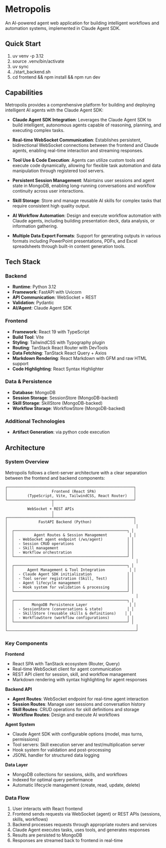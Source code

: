 # Metropolis

 An AI-powered agent web application for building intelligent workflows and automation systems, implemented in Claude Agent SDK.

## Quick Start

1. uv venv -p 3.12
2. source .venv/bin/activate
3. uv sync
4. ./start_backend.sh
5. cd frontend && npm install && npm run dev

## Capabilities

Metropolis provides a comprehensive platform for building and deploying intelligent AI agents with the Claude Agent SDK:

- **Claude Agent SDK Integration**: Leverages the Claude Agent SDK to build intelligent, autonomous agents capable of reasoning, planning, and executing complex tasks.

- **Real-time WebSocket Communication**: Establishes persistent, bidirectional WebSocket connections between the frontend and Claude agents, enabling real-time interaction and streaming responses.

- **Tool Use & Code Execution**: Agents can utilize custom tools and execute code dynamically, allowing for flexible task automation and data manipulation through registered tool servers.

- **Persistent Session Management**: Maintains user sessions and agent state in MongoDB, enabling long-running conversations and workflow continuity across user interactions.

- **Skill Storage**: Store and manage reusable AI skills for complex tasks that require consistent high quality output.

- **AI Workflow Automation**: Design and execute workflow automation with Claude agents, including building presentation deck, data analysis, or information gathering.

- **Multiple Data Export Formats**: Support for generating outputs in various formats including PowerPoint presentations, PDFs, and Excel spreadsheets through built-in content generation tools.

## Tech Stack

### Backend
- **Runtime**: Python 3.12
- **Framework**: FastAPI with Uvicorn
- **API Communication**: WebSocket + REST
- **Validation**: Pydantic
- **AI/Agent**: Claude Agent SDK

### Frontend
- **Framework**: React 19 with TypeScript
- **Build Tool**: Vite
- **Styling**: TailwindCSS with Typography plugin
- **Routing**: TanStack React Router with DevTools
- **Data Fetching**: TanStack React Query + Axios
- **Markdown Rendering**: React Markdown with GFM and raw HTML support
- **Code Highlighting**: React Syntax Highlighter

### Data & Persistence
- **Database**: MongoDB
- **Session Storage**: SessionStore (MongoDB-backed)
- **Skill Storage**: SkillStore (MongoDB-backed)
- **Workflow Storage**: WorkflowStore (MongoDB-backed)

### Additional Technologies
- **Artifact Generation**: via python code execution

## Architecture

### System Overview

Metropolis follows a client-server architecture with a clear separation between the frontend and backend components:

```
┌─────────────────────────────────────────────────────────┐
│                    Frontend (React SPA)                 │
│         (TypeScript, Vite, TailwindCSS, React Router)   │
└────────────────────┬────────────────────────────────────┘
                     │
          WebSocket + REST APIs
                     │
┌────────────────────┴────────────────────────────────────┐
│              FastAPI Backend (Python)                   │
│                                                          │
│  ┌───────────────────────────────────────────────────┐ │
│  │         Agent Routes & Session Management          │ │
│  │  - WebSocket agent endpoint (/ws/agent)           │ │
│  │  - Session CRUD operations                        │ │
│  │  - Skill management                               │ │
│  │  - Workflow orchestration                         │ │
│  └───────────────────────────────────────────────────┘ │
│                                                          │
│  ┌───────────────────────────────────────────────────┐ │
│  │      Agent Management & Tool Integration           │ │
│  │  - Claude Agent SDK initialization                │ │
│  │  - Tool server registration (Skill, Test)         │ │
│  │  - Agent lifecycle management                     │ │
│  │  - Hook system for validation & processing        │ │
│  └───────────────────────────────────────────────────┘ │
│                                                          │
│  ┌───────────────────────────────────────────────────┐ │
│  │        MongoDB Persistence Layer                   │ │
│  │  - SessionStore (conversations & state)           │ │
│  │  - SkillStore (reusable skills & definitions)    │ │
│  │  - WorkflowStore (workflow configurations)        │ │
│  └───────────────────────────────────────────────────┘ │
│                                                          │
└──────────────────────────────────────────────────────────┘
```

### Key Components

**Frontend**
- React SPA with TanStack ecosystem (Router, Query)
- Real-time WebSocket client for agent communication
- REST API client for session, skill, and workflow management
- Markdown rendering with syntax highlighting for agent responses

**Backend API**
- **Agent Routes**: WebSocket endpoint for real-time agent interaction
- **Session Routes**: Manage user sessions and conversation history
- **Skill Routes**: CRUD operations for skill definitions and storage
- **Workflow Routes**: Design and execute AI workflows

**Agent System**
- Claude Agent SDK with configurable options (model, max turns, permissions)
- Tool servers: Skill execution server and test/multiplication server
- Hook system for validation and post-processing
- JSONL handler for structured data logging

**Data Layer**
- MongoDB collections for sessions, skills, and workflows
- Indexed for optimal query performance
- Automatic lifecycle management (create, read, update, delete)

### Data Flow

1. User interacts with React frontend
2. Frontend sends requests via WebSocket (agent) or REST APIs (sessions, skills, workflows)
3. Backend processes requests through appropriate routers and services
4. Claude Agent executes tasks, uses tools, and generates responses
5. Results are persisted to MongoDB
6. Responses are streamed back to frontend in real-time
